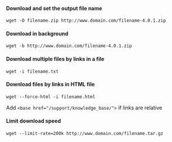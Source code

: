#### Download and set the output file name
```
wget -O filename.zip http://www.domain.com/filename-4.0.1.zip
```

#### Download in background
```
wget -b http://www.domain.com/filename-4.0.1.zip
```

#### Download multiple files by links in a file
```
wget -i filename.txt
```

#### Download files by links in HTML file
```
wget --force-html -i filename.html
```
Add `<base href="/support/knowledge_base/">` if links are relative

#### Limit download speed 
```
wget --limit-rate=200k http://www.domain.com/filename.tar.gz
```

